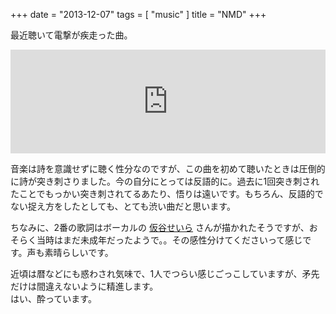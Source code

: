 +++
date = "2013-12-07"
tags = [ "music" ]
title = "NMD"
+++

最近聴いて電撃が疾走った曲。

<iframe width="100%" height="166" scrolling="no" frameborder="no" src="https://w.soundcloud.com/player/?url=https%3A//api.soundcloud.com/tracks/26211881&amp;color=8c8c8c&amp;auto_play=false&amp;show_artwork=true"></iframe>
<br />

<!--more-->

音楽は詩を意識せずに聴く性分なのですが、この曲を初めて聴いたときは圧倒的に詩が突き刺さりました。今の自分にとっては反語的に。過去に1回突き刺されたことでもっかい突き刺されてるあたり、悟りは遠いです。もちろん、反語的でない捉え方をしたとしても、とても渋い曲だと思います。

ちなみに、2番の歌詞はボーカルの [仮谷せいら](https://twitter.com/usamelo_16) さんが描かれたそうですが、おそらく当時はまだ未成年だったようで。。その感性分けてくださいって感じです。声も素晴らしいです。

近頃は暦などにも惑わされ気味で、1人でつらい感じごっこしていますが、矛先だけは間違えないように精進します。  
はい、酔っています。
